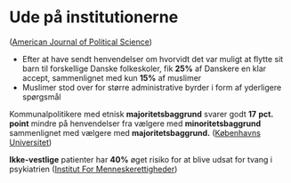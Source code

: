 # Ude på institutionerne

([American Journal of Political Science](https://onlinelibrary.wiley.com/doi/abs/10.1111/ajps.12584))

* Efter at have sendt henvendelser om hvorvidt det var muligt at flytte sit barn til forskellige Danske folkeskoler, fik **25%** af Danskere en klar accept, sammenlignet med kun **15%** af muslimer
* Muslimer stod over for større administrative byrder i form af yderligere spørgsmål

Kommunalpolitikere med etnisk **majoritetsbaggrund** svarer godt **17** **pct. point** mindre på henvendelser fra vælgere med **minoritetsbaggrund** sammenlignet med vælgere med **majoritetsbaggrund.** ([Københavns Universitet](https://polsci.ku.dk/om/nyheder/2021/kommunalpolitikere-favoriserer-borgere-med-samme-etniske-baggrund-som-dem-selv/))

**Ikke-vestlige** patienter har **40%** øget risiko for at blive udsat for tvang i psykiatrien ([Institut For Menneskerettigheder](https://menneskeret.dk/nyheder/etniske-minoritetspatienter-underlagt-mere-tvang-psykiatrien))
